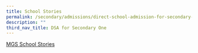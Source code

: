 ```yaml
---
title: School Stories
permalink: /secondary/admissions/direct-school-admission-for-secondary-one/school-stories/
description: ""
third_nav_title: DSA for Secondary One
---
```

[MGS School Stories](https://issuu.com/mgsedu/docs/mgs_school_stories_2021)

